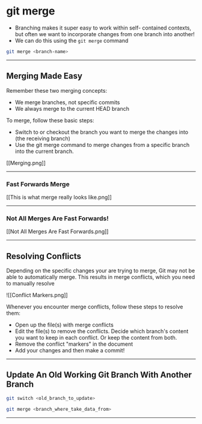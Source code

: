 # git merge

- Branching makes it super easy to work within self- contained contexts, but often we want to incorporate changes from one branch into another!
- We can do this using the `git merge` command

```bash
git merge <branch-name>
```

---

## Merging Made Easy

Remember these two merging concepts:

- We merge branches, not specific commits
- We always merge to the current HEAD branch

To merge, follow these basic steps:

- Switch to or checkout the branch you want to merge the changes into (the receiving branch)
- Use the git merge command to merge changes from a specific branch into the current branch.

[[Merging.png]]

---

### Fast Forwards Merge

[[This is what merge really looks like.png]]

---

### Not All Merges Are Fast Forwards!

[[Not All Merges Are Fast Forwards.png]]

---

## Resolving Conflicts

Depending on the specific changes your are trying to merge, Git may not be able to automatically merge. This results in merge conflicts, which you need to manually resolve

![[Conflict Markers.png]]

Whenever you encounter merge conflicts, follow these steps to resolve them:

- Open up the file(s) with merge conflicts
- Edit the file(s) to remove the conflicts. Decide which branch's content you want to keep in each conflict. Or keep the content from both.
- Remove the conflict "markers" in the document
- Add your changes and then make a commit!

---

## Update An Old Working Git Branch With Another Branch

```bash
git switch <old_branch_to_update>
```

```bash
git merge <branch_where_take_data_from>
```

---
